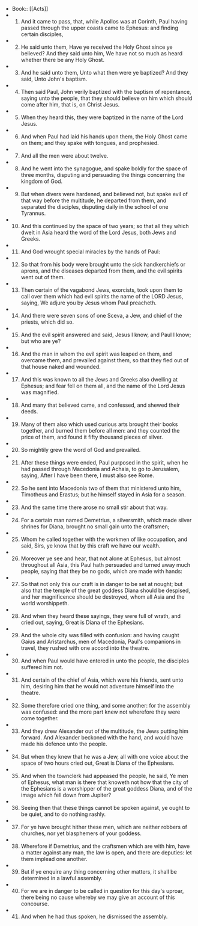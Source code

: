 - Book:: [[Acts]]
- 1. And it came to pass, that, while Apollos was at Corinth, Paul having passed through the upper coasts came to Ephesus: and finding certain disciples,
- 2. He said unto them, Have ye received the Holy Ghost since ye believed? And they said unto him, We have not so much as heard whether there be any Holy Ghost.
- 3. And he said unto them, Unto what then were ye baptized? And they said, Unto John's baptism.
- 4. Then said Paul, John verily baptized with the baptism of repentance, saying unto the people, that they should believe on him which should come after him, that is, on Christ Jesus.
- 5. When they heard this, they were baptized in the name of the Lord Jesus.
- 6. And when Paul had laid his hands upon them, the Holy Ghost came on them; and they spake with tongues, and prophesied.
- 7. And all the men were about twelve.
- 8. And he went into the synagogue, and spake boldly for the space of three months, disputing and persuading the things concerning the kingdom of God.
- 9. But when divers were hardened, and believed not, but spake evil of that way before the multitude, he departed from them, and separated the disciples, disputing daily in the school of one Tyrannus.
- 10. And this continued by the space of two years; so that all they which dwelt in Asia heard the word of the Lord Jesus, both Jews and Greeks.
- 11. And God wrought special miracles by the hands of Paul:
- 12. So that from his body were brought unto the sick handkerchiefs or aprons, and the diseases departed from them, and the evil spirits went out of them.
- 13. Then certain of the vagabond Jews, exorcists, took upon them to call over them which had evil spirits the name of the LORD Jesus, saying, We adjure you by Jesus whom Paul preacheth.
- 14. And there were seven sons of one Sceva, a Jew, and chief of the priests, which did so.
- 15. And the evil spirit answered and said, Jesus I know, and Paul I know; but who are ye?
- 16. And the man in whom the evil spirit was leaped on them, and overcame them, and prevailed against them, so that they fled out of that house naked and wounded.
- 17. And this was known to all the Jews and Greeks also dwelling at Ephesus; and fear fell on them all, and the name of the Lord Jesus was magnified.
- 18. And many that believed came, and confessed, and shewed their deeds.
- 19. Many of them also which used curious arts brought their books together, and burned them before all men: and they counted the price of them, and found it fifty thousand pieces of silver.
- 20. So mightily grew the word of God and prevailed.
- 21. After these things were ended, Paul purposed in the spirit, when he had passed through Macedonia and Achaia, to go to Jerusalem, saying, After I have been there, I must also see Rome.
- 22. So he sent into Macedonia two of them that ministered unto him, Timotheus and Erastus; but he himself stayed in Asia for a season.
- 23. And the same time there arose no small stir about that way.
- 24. For a certain man named Demetrius, a silversmith, which made silver shrines for Diana, brought no small gain unto the craftsmen;
- 25. Whom he called together with the workmen of like occupation, and said, Sirs, ye know that by this craft we have our wealth.
- 26. Moreover ye see and hear, that not alone at Ephesus, but almost throughout all Asia, this Paul hath persuaded and turned away much people, saying that they be no gods, which are made with hands:
- 27. So that not only this our craft is in danger to be set at nought; but also that the temple of the great goddess Diana should be despised, and her magnificence should be destroyed, whom all Asia and the world worshippeth.
- 28. And when they heard these sayings, they were full of wrath, and cried out, saying, Great is Diana of the Ephesians.
- 29. And the whole city was filled with confusion: and having caught Gaius and Aristarchus, men of Macedonia, Paul's companions in travel, they rushed with one accord into the theatre.
- 30. And when Paul would have entered in unto the people, the disciples suffered him not.
- 31. And certain of the chief of Asia, which were his friends, sent unto him, desiring him that he would not adventure himself into the theatre.
- 32. Some therefore cried one thing, and some another: for the assembly was confused: and the more part knew not wherefore they were come together.
- 33. And they drew Alexander out of the multitude, the Jews putting him forward. And Alexander beckoned with the hand, and would have made his defence unto the people.
- 34. But when they knew that he was a Jew, all with one voice about the space of two hours cried out, Great is Diana of the Ephesians.
- 35. And when the townclerk had appeased the people, he said, Ye men of Ephesus, what man is there that knoweth not how that the city of the Ephesians is a worshipper of the great goddess Diana, and of the image which fell down from Jupiter?
- 36. Seeing then that these things cannot be spoken against, ye ought to be quiet, and to do nothing rashly.
- 37. For ye have brought hither these men, which are neither robbers of churches, nor yet blasphemers of your goddess.
- 38. Wherefore if Demetrius, and the craftsmen which are with him, have a matter against any man, the law is open, and there are deputies: let them implead one another.
- 39. But if ye enquire any thing concerning other matters, it shall be determined in a lawful assembly.
- 40. For we are in danger to be called in question for this day's uproar, there being no cause whereby we may give an account of this concourse.
- 41. And when he had thus spoken, he dismissed the assembly.
